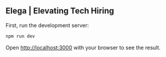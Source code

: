 ## Elega | Elevating Tech Hiring

First, run the development server:

```bash
npm run dev
```

Open [http://localhost:3000](http://localhost:3000) with your browser to see the result.
